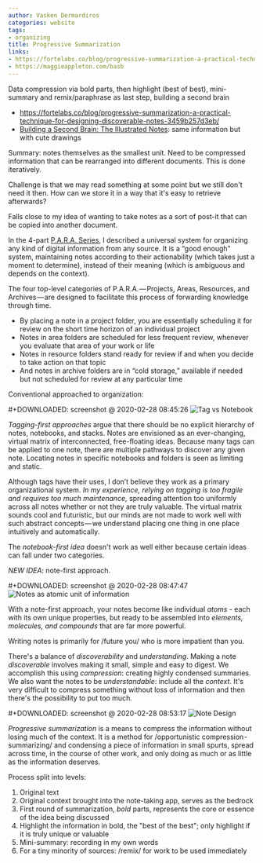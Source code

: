 ```yaml
---
author: Vasken Dermardiros
categories: website
tags:
- organizing
title: Progressive Summarization
links:
- https://fortelabs.co/blog/progressive-summarization-a-practical-technique-for-designing-discoverable-notes-3459b257d3eb/
- https://maggieappleton.com/basb
---
```


Data compression via bold parts, then highlight (best of best), mini-summary and
remix/paraphrase as last step, building a second brain

+ https://fortelabs.co/blog/progressive-summarization-a-practical-technique-for-designing-discoverable-notes-3459b257d3eb/
+ [Building a Second Brain: The Illustrated Notes](https://maggieappleton.com/basb): same information but with cute
  drawings

Summary: notes themselves as the smallest unit. Need to be compressed
information that can be rearranged into different documents. This is done
iteratively.

Challenge is that we may read something at some point but we still don't need it
then. How can we store it in a way that it's easy to retrieve afterwards?

Falls close to my idea of wanting to take notes as a sort of post-it that can be
copied into another document.

In the 4-part [P.A.R.A. Series](https://fortelabs.co/the-p-a-r-a-method-a-universal-system-for-organizing-digital-information-75a9da8bfb37), I described a universal system for organizing any
kind of digital information from any source. It is a “good enough” system,
maintaining notes according to their actionability (which takes just a moment to
determine), instead of their meaning (which is ambiguous and depends on the
context).

The four top-level categories of P.A.R.A. — Projects, Areas, Resources, and
Archives — are designed to facilitate this process of forwarding knowledge
through time.

+ By placing a note in a project folder, you are essentially scheduling it for
  review on the short time horizon of an individual project
+ Notes in area folders are scheduled for less frequent review, whenever you
  evaluate that area of your work or life
+ Notes in resource folders stand ready for review if and when you decide to
  take action on that topic
+ And notes in archive folders are in “cold storage,” available if needed but
  not scheduled for review at any particular time

Conventional approached to organization:

#+DOWNLOADED: screenshot @ 2020-02-28 08:45:26
![Tag vs Notebook](../attachments/Progressive_Summarization/2020-02-28_08-45-26_screenshot.png)

*Tagging-first approaches* argue that there should be no explicit hierarchy of
notes, notebooks, and stacks. Notes are envisioned as an ever-changing, virtual
matrix of interconnected, free-floating ideas. Because many tags can be applied
to one note, there are multiple pathways to discover any given note. Locating
notes in specific notebooks and folders is seen as limiting and static.

Although tags have their uses, I don’t believe they work as a primary
organizational system. *In my experience, relying on tagging is too fragile and
requires too much maintenance,* spreading attention too uniformly across all
notes whether or not they are truly valuable. The virtual matrix sounds cool and
futuristic, but our minds are not made to work well with such abstract
concepts — we understand placing one thing in one place intuitively and
automatically.

The *notebook-first idea* doesn't work as well either because certain ideas can
fall under two categories.

*NEW IDEA*: note-first approach.

#+DOWNLOADED: screenshot @ 2020-02-28 08:47:47
![Notes as atomic unit of information](../attachments/Progressive_Summarization/2020-02-28_08-47-47_screenshot.png)

With a note-first approach, your notes become like individual *atoms* - each
with its own unique properties, but ready to be assembled into *elements,
molecules, and compounds* that are far more powerful.

Writing notes is primarily for /future you/ who is more impatient than you.

There's a balance of *discoverability* and *understanding*. Making a note
*discoverable* involves making it small, simple and easy to digest. We
accomplish this using *compression*: creating highly condensed summaries. We
also want the notes to be *understandable*: include all the *context*. It's very
difficult to compress something without loss of information and then there's the
possibility to put too much.

#+DOWNLOADED: screenshot @ 2020-02-28 08:53:17
![Note Design](../attachments/Progressive_Summarization/2020-02-28_08-53-17_screenshot.png)

*Progressive summarization* is a means to compress the information without
losing much of the context. It is a method for /opportunistic
compression -summarizing/ and condensing a piece of information in small spurts,
spread across time, in the course of other work, and only doing as much or as
little as the information deserves.

Process split into levels:
1. Original text
2. Original context brought into the note-taking app, serves as the bedrock
3. First round of summarization, *bold* parts, represents the core or essence of
   the idea being discussed
4. Highlight the information in bold, the "best of the best"; only highlight if
   it is truly unique or valuable
5. Mini-summary: recording in my own words
6. For a tiny minority of sources: /remix/ for work to be used immediately